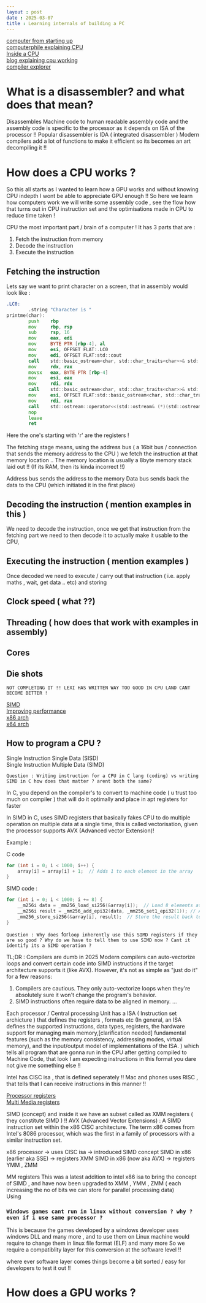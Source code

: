 ```yaml
---
layout : post
date : 2025-03-07
title : Learning internals of building a PC
---
```


[computer from starting up](https://cpu.land/the-basics) <br>
[computerphile explaining CPU](https://www.youtube.com/watch?v=IAkj32VPcUE) <br>
[Inside a CPU](https://www.youtube.com/watch?v=iNfuE3MLmzA) <br>
[blog explaining cpu working](https://www.trentonsystems.com/en-us/resource-hub/blog/what-is-a-cpu) <br>
[compiler explorer](https://godbolt.org/) <br>

# What is a disassembler? and what does that mean? 
Disassembles Machine code to human readable assembly code and the assembly code is specific to the processor as it depends on ISA of the processor !! 
Popular disassembler is IDA ( integrated disassembler ) 
Modern compilers add a lot of functions to make it efficient so its becomes an art decompiling it !!  


# How does a CPU works ?

So this all starts as I wanted to learn how a GPU works and without knowing CPU indepth I wont be able to appreciate GPU enough !! So here we learn how computers work we will write some assembly code , see the flow how that turns out in CPU instruction set and the optimisations made in CPU to reduce time taken !

CPU the most important part / brain of a computer ! 
It has 3 parts that are : 

1. Fetch the instruction from memory
2. Decode the instruction
3. Execute the instruction 


## Fetching the instruction 
Lets say we want to print character on a screen, that in assembly would look like :

```asm 
.LC0:
        .string "Character is "
printme(char):
        push    rbp
        mov     rbp, rsp
        sub     rsp, 16
        mov     eax, edi
        mov     BYTE PTR [rbp-4], al
        mov     esi, OFFSET FLAT:.LC0
        mov     edi, OFFSET FLAT:std::cout
        call    std::basic_ostream<char, std::char_traits<char>>& std::operator<<<std::char_traits<char>>(std::basic_ostream<char, std::char_traits<char>>&, char const*)
        mov     rdx, rax
        movsx   eax, BYTE PTR [rbp-4]
        mov     esi, eax
        mov     rdi, rdx
        call    std::basic_ostream<char, std::char_traits<char>>& std::operator<<<std::char_traits<char>>(std::basic_ostream<char, std::char_traits<char>>&, char)
        mov     esi, OFFSET FLAT:std::basic_ostream<char, std::char_traits<char>>& std::endl<char, std::char_traits<char>>(std::basic_ostream<char, std::char_traits<char>>&)
        mov     rdi, rax
        call    std::ostream::operator<<(std::ostream& (*)(std::ostream&))
        nop
        leave
        ret
```

Here the one's starting with 'r' are the registers !

The fetching stage means, using the address bus ( a 16bit bus / connection that sends the memory address to the CPU ) we fetch the instruction at that memory location .. The memory location is usually a 8byte memory stack laid out !! (If its RAM, then its kinda incorrect !!)

Address bus sends the address to the memory 
Data bus sends back the data to the CPU (which initiated it in the first place) 

## Decoding the instruction ( mention examples in this )
We need to decode the instruction, once we get that instruction from the fetching part we need to then decode it to actually make it usable to the CPU,


## Executing the instruction ( mention examples )
Once decoded we need to execute / carry out that instruction ( i.e. apply maths , wait, get data .. etc) and storing 

## Clock speed ( what ??)


## Threading ( how does that work with examples in assembly) 

## Cores

## Die shots 

`NOT COMPLETING IT !! LEXI HAS WRITTEN WAY TOO GOOD IN CPU LAND CANT BECOME BETTER !`

[SIMD](https://www.youtube.com/watch?v=ulmjqD6Y4do) <br>
[Improving performance](https://stackoverflow.blog/2020/07/08/improving-performance-with-simd-intrinsics-in-three-use-cases/) <br>
[x86 arch](https://learn.microsoft.com/en-us/windows-hardware/drivers/debugger/x86-architecture) <br>
[x64 arch](https://learn.microsoft.com/en-us/archive/msdn-magazine/2006/may/x64-starting-out-in-64-bit-windows-systems-with-visual-c) <br>

## How to program a CPU ?

Single Instruction Single Data (SISD) <br>
Single Instruction Multiple Data (SIMD) <br> 

`Question : Writing instruction for a CPU in C lang (coding) vs writing SIMD in C how does that matter ? arent both the same?`

In C, you depend on the compiler's to convert to machine code ( u trust too much on compiler ) that will do it optimally and place in apt registers for faster  

In SIMD in C, uses SIMD registers that basically fakes CPU to do multiple operation on multiple data at a single time, this is called vectorisation, given the processor supports AVX (Advanced vector Extension)!

Example : 

C code 
```c
for (int i = 0; i < 1000; i++) {
    array[i] = array[i] + 1;  // Adds 1 to each element in the array
}

```

SIMD code :
```c
for (int i = 0; i < 1000; i += 8) {
    __m256i data = _mm256_load_si256(&array[i]);  // Load 8 elements at once
    __m256i result = _mm256_add_epi32(data, _mm256_set1_epi32(1)); // Add 1 to each of 8 elements
    _mm256_store_si256(&array[i], result);  // Store the result back to the array
}

```


`Question : Why does `for` loop inherently use this SIMD registers if they are so good ? Why do we have to tell them to use SIMD now ? Cant it identify its a SIMD operation ? `

TL;DR : Compilers are dumb in 2025
Modern compilers can auto-vectorize loops and convert certain code into SIMD instructions if the target architecture supports it (like AVX). However, it's not as simple as "just do it" for a few reasons:
1. Compilers are cautious. They only auto-vectorize loops when they're absolutely sure it won't change the program's behavior.
2. SIMD instructions often require data to be aligned in memory.
... 

Each processor / Central processing Unit has a ISA ( Instruction set archicture ) that defines the registers , formats etc (In general, an ISA defines the supported instructions, data types, registers, the hardware support for managing main memory,[clarification needed] fundamental features (such as the memory consistency, addressing modes, virtual memory), and the input/output model of implementations of the ISA. )  which tells all program that are gonna run in the CPU after getting compiled to Machine Code, that look I am expecting instructions in this format you dare not give me something else !!

Intel has CISC isa , that is defined seperately !!
Mac and phones uses RISC , that tells that I can receive instructions in this manner !!

[Processor registers](https://en.wikipedia.org/wiki/Processor_register) <br>
[Multi Media registers](https://stackoverflow.com/a/44299695) <br>


SIMD (concept) and inside it we have an subset called as XMM registers ( they constitute SIMD ) !!
AVX (Advanced Vector Extensions) : A SIMD instruction set within the x86 CISC architecture.
The term x86 comes from Intel's 8086 processor, which was the first in a family of processors with a similar instruction set.

x86 processor -> uses CISC isa -> introduced SIMD concept 
SIMD in x86 (earlier aka SSE) -> registers XMM
SIMD in x86 (now aka AVX) -> registers YMM , ZMM


MM registers 
This was a latest addition to intel x86 isa to bring the concept of SIMD , and have now been upgraded to XMM , YMM , ZMM ( each increasing the no of bits we can store for parallel processing data)   
Using 





 ### `Windows games cant run in linux without conversion ? why ? even if i use same processor ?`
This is because the games developed by a windows developer uses windows DLL and many more , and to use them on Linux machine would require to change them in linux file format (ELF) and many more
So we require a compatiblity layer for this conversion at the software level !!

where ever software layer comes things become a bit sorted / easy for developers to test it out !! 

# How does a GPU works ?  









